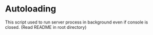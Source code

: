 # Autoloading
This script used to run server process in background even if console is closed.
(Read README in root directory)
